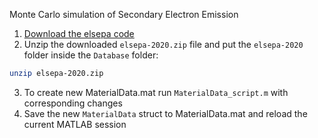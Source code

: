 Monte Carlo simulation of Secondary Electron Emission

1. [Download the elsepa code](https://data.mendeley.com/datasets/w4hm5vymym/1)
2. Unzip the downloaded `elsepa-2020.zip` file and put the `elsepa-2020` folder inside the `Database` folder:
```bash
unzip elsepa-2020.zip
```
3. To create new MaterialData.mat run `MaterialData_script.m` with corresponding changes
4. Save the new `MaterialData` struct to MaterialData.mat and reload the current MATLAB session
